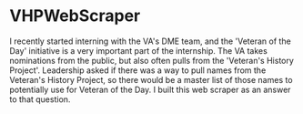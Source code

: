 # VHPWebScraper
I recently started interning with the VA's DME team, and the 'Veteran of the Day' initiative is a very important part of the internship. 
The VA takes nominations from the public, but also often pulls from the 'Veteran's History Project'. Leadership asked if there was a way 
to pull names from the Veteran's History Project, so there would be a master list of those names to potentially use for Veteran of the Day. 
I built this web scraper as an answer to that question.
